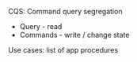 CQS: Command query segregation
- Query - read
- Commands - write / change state

Use cases: list of app procedures

